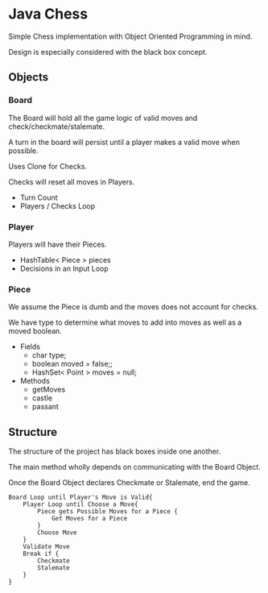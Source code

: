 # Java Chess

Simple Chess implementation with Object Oriented Programming in mind.

Design is especially considered with the black box concept.

## Objects

### Board

The Board will hold all the game logic of valid moves and check/checkmate/stalemate.

A turn in the board will persist until a player makes a valid move when possible.

Uses Clone for Checks.

Checks will reset all moves in Players.

* Turn Count
* Players / Checks Loop

### Player

Players will have their Pieces.

* HashTable< Piece > pieces
* Decisions in an Input Loop

### Piece

We assume the Piece is dumb and the moves does not account for checks.

We have type to determine what moves to add into moves as well as a moved boolean.

* Fields
  * char type;
  * boolean moved = false;;
  * HashSet< Point > moves = null;
* Methods
  * getMoves
  * castle
  * passant

## Structure

The structure of the project has black boxes inside one another.

The main method wholly depends on communicating with the Board Object.

Once the Board Object declares Checkmate or Stalemate, end the game.

    Board Loop until Player's Move is Valid{
        Player Loop until Choose a Move{
            Piece gets Possible Moves for a Piece {
                Get Moves for a Piece
            }
            Choose Move
        }
        Validate Move
        Break if {
            Checkmate
            Stalemate
        }
    }